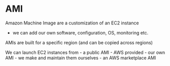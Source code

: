 # AMI 

Amazon Machine Image are a customization of an EC2 instance

- we can add our own software, configuration, OS, monitoring etc.

AMIs are built for a specific region (and can be copied across regions)

We can launch EC2 instances from 
    - a public AMI - AWS provided
    - our own AMI - we make and maintain them ourselves
    - an AWS marketplace AMI